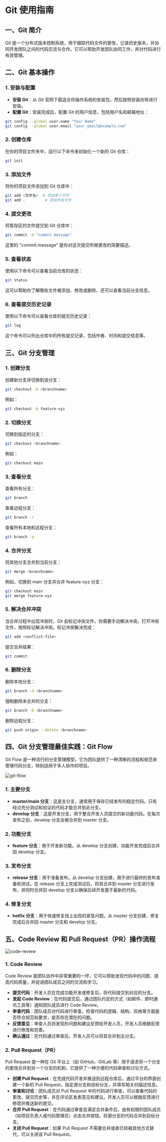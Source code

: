 # Git 使用指南

## 一、Git 简介

Git 是一个分布式版本控制系统，用于跟踪代码文件的更改，记录历史版本，并协同开发团队之间的代码交流与合作。它可以帮助开发团队协同工作，并对代码进行有效管理。

## 二、Git 基本操作

### 1. 安装与配置

- **安装 Git**：从 Git 官网下载适合你操作系统的安装包，然后按照安装向导进行安装。
- **配置 Git**：安装完成后，配置 Git 的用户信息，包括用户名和邮箱地址：

```bash
git config --global user.name "Your Name"
git config --global user.email "your_email@example.com"
```

### 2. 创建仓库

在你的项目文件夹中，运行以下命令来初始化一个新的 Git 仓库：

```bash
git init
```

### 3. 添加文件

将你的项目文件添加到 Git 仓库中：

```bash
git add <文件名>  # 添加单个文件
git add .         # 添加所有文件
```

### 4. 提交更改

将暂存区的文件提交到 Git 仓库中：

```bash
git commit -m "commit message"
```

这里的 "commit message" 是你对这次提交所做更改的简要描述。

### 5. 查看状态

使用以下命令可以查看当前仓库的状态：

```bash
git status
```

这可以帮助你了解哪些文件被添加、修改或删除，还可以查看当前分支信息。

### 6. 查看提交历史记录

使用以下命令可以查看仓库的提交历史记录：

```bash
git log
```

这个命令可以列出仓库中的所有提交记录，包括作者、时间和提交信息等。

## 三、Git 分支管理

### 1. 创建分支

创建新分支并切换到该分支：

```bash
git checkout -b <branchname>
```

例如：

```bash
git checkout -b feature-xyz
```

### 2. 切换分支

切换到指定的分支：

```bash
git checkout <branchname>
```

例如：

```bash
git checkout main
```

### 3. 查看分支

查看所有分支：

```bash
git branch
```

查看远程分支：

```bash
git branch -r
```

查看所有本地和远程分支：

```bash
git branch -a
```

### 4. 合并分支

将其他分支合并到当前分支：

```bash
git merge <branchname>
```

例如，切换到 main 分支并合并 feature-xyz 分支：

```bash
git checkout main
git merge feature-xyz
```

### 5. 解决合并冲突

当合并过程中出现冲突时，Git 会标记冲突文件，你需要手动解决冲突。打开冲突文件，按照标记解决冲突。标记冲突解决完成：

```bash
git add <conflict-file>
```

提交合并结果：

```bash
git commit
```

### 6. 删除分支

删除本地分支：

```bash
git branch -d <branchname>
```

强制删除未合并的分支：

```bash
git branch -D <branchname>
```

删除远程分支：

```bash
git push origin --delete <branchname>
```

## 四、Git 分支管理最佳实践：Git Flow

Git Flow 是一种流行的分支管理模型，它为团队提供了一种清晰的流程和规范来管理代码分支，特别适用于多人协作的项目。

![git-flow](../../public/course/lesson8/git-flow.png)

### 1. 主要分支

- **master/main 分支**：这是主分支，通常用于保存已经发布的稳定代码。只有经过充分测试和验证的代码才能合并到此分支。
- **develop 分支**：这是开发分支，用于整合开发人员提交的新功能代码。在每次发布之前，develop 分支会被合并到 master 分支。

### 2. 功能分支

- **feature 分支**：用于开发新功能。从 develop 分支创建，功能开发完成后合并回 develop 分支。

### 3. 发布分支

- **release 分支**：用于准备发布。从 develop 分支创建，用于进行最终的发布准备和测试。在 release 分支上完成测试后，将其合并到 master 分支进行发布，并同时合并回 develop 分支以确保后续开发基于最新的代码。

### 4. 修复分支

- **hotfix 分支**：用于快速修复线上出现的紧急问题。从 master 分支创建，修复完成后合并回 master 分支和 develop 分支。

## 五、Code Review 和 Pull Request（PR）操作流程

![code-review](../../public/course/lesson8/code-review.svg)

### 1. Code Review

Code Review 是团队协作中非常重要的一环，它可以帮助发现代码中的问题、提高代码质量，并促进团队成员之间的交流和学习。

- **提交代码**：开发人员在完成功能开发或修复后，将代码提交到对应的分支。
- **发起 Code Review**：在代码提交后，通过团队约定的方式（如邮件、即时通讯工具等）通知团队成员进行 Code Review。
- **审查代码**：团队成员对代码进行审查，检查代码的逻辑、结构、风格等方面是否符合规范和要求，是否存在潜在的问题。
- **反馈意见**：审查人员将发现的问题和建议反馈给开发人员，开发人员根据反馈进行修改和完善。
- **确认通过**：在代码通过审查后，开发人员可以将其合并到主分支。

### 2. Pull Request（PR）

Pull Request 是一种在 Git 平台上（如 GitHub、GitLab 等）用于请求将一个分支的更改合并到另一个分支的机制，它提供了一种方便的代码审查和讨论方式。

- **创建 Pull Request**：在完成代码开发并推送到远程仓库后，通过平台的界面创建一个新的 Pull Request，指定源分支和目标分支，并填写相关的描述信息。
- **审查和讨论**：团队成员对 Pull Request 中的代码进行审查，可以查看代码的更改、提交历史等，并在评论区发表意见和建议。开发人员可以根据反馈进行修改并推送新的提交。
- **合并 Pull Request**：在代码通过审查且满足合并条件后，由有权限的团队成员（如项目负责人或代码管理员）点击合并按钮，将源分支的代码合并到目标分支。
- **关闭 Pull Request**：如果 Pull Request 不需要合并或者已经被其他方式替代，可以关闭该 Pull Request。
